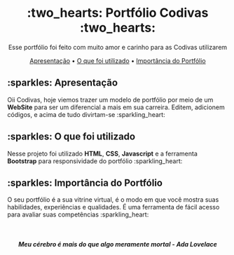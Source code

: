 <h1 align="center">:two_hearts: Portfólio Codivas :two_hearts:</h1>
<p align="center">Esse portfólio foi feito com muito amor e carinho para as Codivas utilizarem</p>


<p align="center">
 <a href="#apresentacao">Apresentação</a> •   <a href="#utilizados">O que foi utilizado</a> • 
 <a href="#importancia">Importância do Portfólio</a> 
</p>


<h2 id="apresentacao">:sparkles: Apresentação</h2>
<p>Oii Codivas, hoje viemos trazer um modelo de portfólio por meio de um <strong>WebSite</strong> para ser um diferencial a mais em sua carreira. Editem, adicionem códigos, e acima de tudo divirtam-se :sparkling_heart:	 </p>


<h2 id="utilizados">:sparkles: O que foi utilizado</h2>
<p> Nesse projeto foi utilizado <strong>HTML</strong>, <strong>CSS</strong>, <strong>Javascript</strong> e a ferramenta <strong>Bootstrap</strong> para responsividade do portfólio :sparkling_heart:</p>

<h2 id="importancia">:sparkles: Importância do Portfólio</h2>
<p>O seu portfólio é a sua vitrine virtual, é o modo em que você mostra suas habilidades, experiências e qualidades. É uma ferramenta de fácil acesso para avaliar suas competências :sparkling_heart: </p>


<br>

<h5 align="center">Meu cérebro é mais do que algo meramente mortal - Ada Lovelace</h5>
